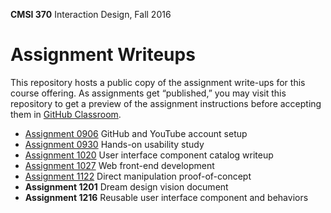 **CMSI 370** Interaction Design, Fall 2016

# Assignment Writeups
This repository hosts a public copy of the assignment write-ups for this course offering. As assignments get “published,” you may visit this repository to get a preview of the assignment instructions before accepting them in [GitHub Classroom](https://classroom.github.com).

- [Assignment 0906](http://myweb.lmu.edu/dondi/fall2016/cmsi370/cmsi370-fall2016-hw0906.pdf) GitHub and YouTube account setup
- [Assignment 0930](https://github.com/lmu-cmsi370-fall2016/assignments/blob/master/hands-on-usability-study.md) Hands-on usability study
- [Assignment 1020](http://myweb.lmu.edu/dondi/fall2016/cmsi370/cmsi370-fall2016-hw1020.pdf) User interface component catalog writeup
- [Assignment 1027](https://github.com/lmu-cmsi370-fall2016/assignments/blob/master/web-front-end.md) Web front-end development
- [Assignment 1122](https://github.com/lmu-cmsi370-fall2016/assignments/blob/master/direct-manipulation.md) Direct manipulation proof-of-concept
- **Assignment 1201** Dream design vision document
- **Assignment 1216** Reusable user interface component and behaviors
